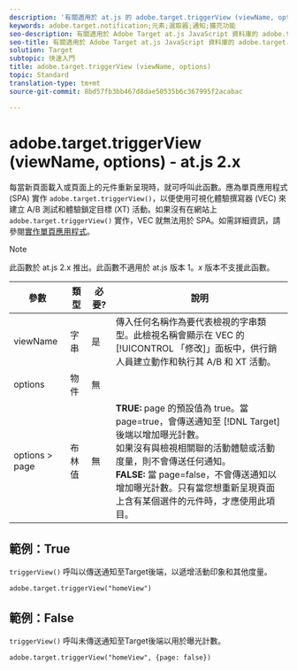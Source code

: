 ```yaml
---
description: '有關適用於 at.js 的 adobe.target.triggerView (viewName, options) 函數的資訊。 '
keywords: adobe.target.notification;元素;選取器;通知;擴充功能
seo-description: 有關適用於 Adobe Target at.js JavaScript 資料庫的 adobe.target.triggerView (viewName, options) 函數的資訊。
seo-title: 有關適用於 Adobe Target at.js JavaScript 資料庫的 adobe.target.triggerView (viewName, options) 函數的資訊。
solution: Target
subtopic: 快速入門
title: adobe.target.triggerView (viewName, options)
topic: Standard
translation-type: tm+mt
source-git-commit: 8bd57fb3bb467d8dae50535b6c367995f2acabac

---
```



# adobe.target.triggerView (viewName, options) - at.js 2.x

每當新頁面載入或頁面上的元件重新呈現時，就可呼叫此函數。應為單頁應用程式 (SPA) 實作 `adobe.target.triggerView()`，以便使用可視化體驗撰寫器 (VEC) 來建立 A/B 測試和體驗鎖定目標 (XT) 活動。如果沒有在網站上 `adobe.target.triggerView()` 實作，VEC 就無法用於 SPA。如需詳細資訊，請參閱[實作單頁應用程式](/help/c-implementing-target/c-implementing-target-for-client-side-web/how-to-deployatjs/target-atjs-single-page-application.md)。

>[!NOTE]
>
>此函數於 at.js 2.x 推出。此函數不適用於 at.js 版本 1。*x* 版本不支援此函數。

| 參數 | 類型 | 必要? | 說明 |
| --- | --- | --- | --- |
| viewName | 字串 | 是 | 傳入任何名稱作為要代表檢視的字串類型。此檢視名稱會顯示在 VEC 的[!UICONTROL 「修改]」面板中，供行銷人員建立動作和執行其 A/B 和 XT 活動。 |
| options | 物件 | 無 |  |
| options &gt; page | 布林值 | 無 | **TRUE:** page 的預設值為 true。當 page=true，會傳送通知至 [!DNL Target] 後端以增加曝光計數。<br>如果沒有與檢視相關聯的活動體驗或活動度量，則不會傳送任何通知。<br>**FALSE:** 當 page=false，不會傳送通知以增加曝光計數。只有當您想重新呈現頁面上含有某個選件的元件時，才應使用此項目。 |

## 範例：True

`triggerView()` 呼叫以傳送通知至Target後端，以遞增活動印象和其他度量。

```
adobe.target.triggerView("homeView")
```

## 範例：False

`triggerView()` 呼叫未傳送通知至Target後端以用於曝光計數。

```
adobe.target.triggerView("homeView", {page: false})
```
